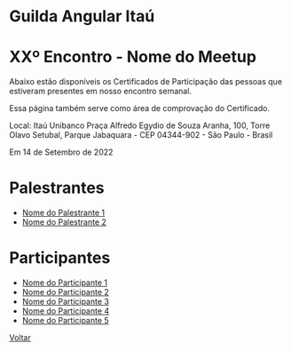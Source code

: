 # Guilda Angular Itaú
# XXº Encontro - Nome do Meetup

Abaixo estão disponíveis os Certificados de Participação das pessoas que estiveram presentes em nosso encontro semanal. 

Essa página também serve como área de comprovação do Certificado.

Local:
Itaú Unibanco
Praça Alfredo Egydio de Souza Aranha, 100, Torre Olavo Setubal, Parque Jabaquara - CEP 04344-902 - São Paulo - Brasil

Em 14 de Setembro de 2022

# Palestrantes
- [Nome do Palestrante 1](https://github.com/devcsp/Certificados/raw/master/exemplo/Arquivos/Certificado_De_Participacao_Modelo_Palestrantex.pdf)
- [Nome do Palestrante 2](https://github.com/devcsp/Certificados/raw/master/exemplo/Arquivos/Certificado_De_Participacao_Modelo_Palestrantey.pdf)

# Participantes
- [Nome do Participante 1](https://github.com/guildaangularitau/certificados/blob/master/exemplo/Arquivos/Certificado_De_Participacao_Modelo.pdf)
- [Nome do Participante 2](https://github.com/guildaangularitau/certificados/blob/master/exemplo/Arquivos/Certificado_De_Participacao_Modelo.pdf)
- [Nome do Participante 3](https://github.com/guildaangularitau/certificados/blob/master/exemplo/Arquivos/Certificado_De_Participacao_Modelo.pdf)
- [Nome do Participante 4](https://github.com/guildaangularitau/certificados/blob/master/exemplo/Arquivos/Certificado_De_Participacao_Modelo.pdf)
- [Nome do Participante 5](https://github.com/guildaangularitau/certificados/blob/master/exemplo/Arquivos/Certificado_De_Participacao_Modelo.pdf)


[Voltar](https://guildaangularitau.github.io/certificados)
